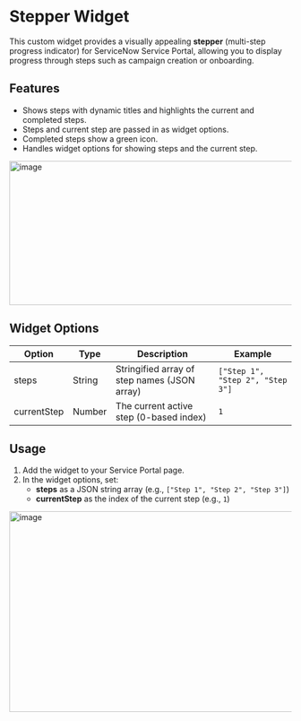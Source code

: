 # Stepper Widget

This custom widget provides a visually appealing **stepper** (multi-step progress indicator) for ServiceNow Service Portal, allowing you to display progress through steps such as campaign creation or onboarding.

## Features

- Shows steps with dynamic titles and highlights the current and completed steps.
- Steps and current step are passed in as widget options.
- Completed steps show a green icon.
- Handles widget options for showing steps and the current step.

<img width="1314" height="257" alt="image" src="https://github.com/user-attachments/assets/abc005ea-3dc2-49c7-9108-5008dcf620f4" />


## Widget Options

| Option        | Type   | Description                                   | Example                                  |
|---------------|--------|-----------------------------------------------|------------------------------------------|
| steps         | String | Stringified array of step names (JSON array)  | `["Step 1", "Step 2", "Step 3"]`         |
| currentStep   | Number | The current active step (0-based index)       | `1`                                      |

## Usage

1. Add the widget to your Service Portal page.
2. In the widget options, set:
   - **steps** as a JSON string array (e.g., `["Step 1", "Step 2", "Step 3"]`)
   - **currentStep** as the index of the current step (e.g., `1`)
<img width="1119" height="358" alt="image" src="https://github.com/user-attachments/assets/a51d48e1-1881-4b8c-9b67-06e0a0165c4c" />


